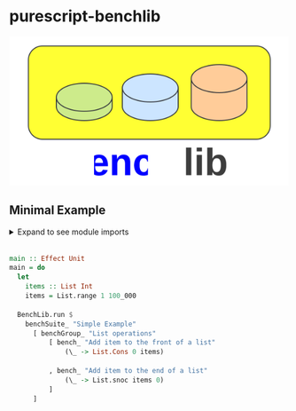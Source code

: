 # purescript-benchlib

![logo](docs/logo.svg)

## Minimal Example
<details>
  <summary>Expand to see module imports</summary>

```purescript
module Test.Samples.Simple where

import Prelude
import BenchLib (benchSuite_, benchGroup_, bench_)
import BenchLib as BenchLib
import Data.List (List)
import Data.List as List
import Effect (Effect)
```

</details>

<br>

```purescript
main :: Effect Unit
main = do
  let
    items :: List Int
    items = List.range 1 100_000

  BenchLib.run $
    benchSuite_ "Simple Example"
      [ benchGroup_ "List operations"
          [ bench_ "Add item to the front of a list"
              (\_ -> List.Cons 0 items)

          , bench_ "Add item to the end of a list"
              (\_ -> List.snoc items 0)
          ]
      ]
```